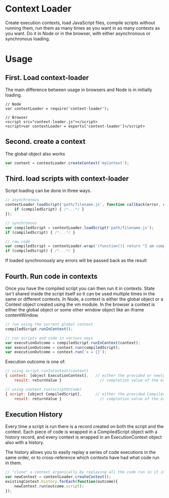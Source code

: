 # Context Loader

Create execution contexts, load JavaScript files, compile scripts without running them, run them as many times as you want in as many contexts as you want. Do it in Node or in the browser, with either asynchronous or synchronous loading.

# Usage

## First. Load context-loader

The main difference between usage in browsers and Node is in initially loading.

```
// Node
var contextLoader = require('context-loader');

// Browser
<script src="context-loader.js"></script>
<script>var contextLoader = exports['context-loader']</script>
```

## Second. create a context

The global object also works

```javascript
var context = contextLoader.createContext('myContext');
```

## Third. load scripts with context-loader

Script loading can be done in three ways.

```javascript
// asynchronous
contextLoader.loadScript('path/filename.js', function callback(error, compiledScript){
	if (compiledScript) { /*...*/ }
});

// synchronous
var compiledScript = contextLoader.loadScript('path/filename.js');
if (compiledScript) { /*...*/ }

// raw code
var compiledScript = contextLoader.wrap('(function(){ return "I am compiled code" })()');
if (compiledScript) { /*...*/ }
```
If loaded synchronously any errors will be passed back as the result


## Fourth. Run code in contexts

Once you have the compiled script you can then run it in contexts. State isn't shared inside the script itself so it can be used multiple times in the same or different contexts. In Node, a context is either the global object or a Context object created using the vm module. In the browser a context is either the global object or some other window object like an iframe contentWindow.

```javascript
// run using the current global context
compiledScript.runInContext();

// run scripts and code in various ways
var executionOutcome = compiledScript.runInContext(context);
var executionOutcome = context.run(compiledScript);
var executionOutcome = context.run('x = {}');

```

Execution outcome is one of:
```javascript
// using script.runInContext(context)
{ context: [object ExecutionContext],   // either the provided or newly initialized wrapped context
	result: returnValue }                 // completion value of the executed code, if any

// using context.run(scriptOrCode)
{ script: [object CompiledScript],      // either the provided CompiledScript or newly created script wrapper if code was passed
	result: returnValue }                 // completion value of the executed code, if any
```

## Execution History

Every time a script is run there is a record created on both the script and the context. Each piece of code is wrapped in a CompiledScript object with a history record, and every context is wrapped in an ExecutionContext object also with a history.

The history allows you to easily replay a series of code executions in the same order, or to cross-reference which contexts have had what code run in them.

```javascript
// "clone" a context organically by replaying all the code run in it in a new context
var newContext = contextLoader.createContext();
existingContext.history.forEach(function(outcome){
	newContext.run(outcome.script);
});